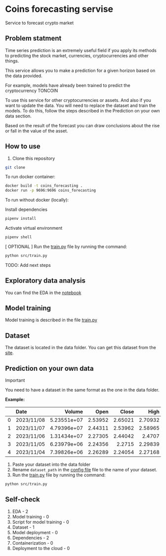 # Coins forecasting servise

Service to forecast crypto market

## Problem statment

Time series prediction is an extremely useful field if you apply its methods to predicting the stock market, currencies, cryptocurrencies and other things.

This service allows you to make a prediction for a given horizon based on the data provided.

For example, models have already been trained to predict the cryptocurrency TONCOIN

To use this service for other cryptocurrencies or assets. And also if you want to update the data. You will need to replace the dataset and train the models. To do this, follow the steps described in the Prediction on your own data section.

Based on the result of the forecast you can draw conclusions about the rise or fall in the value of the asset.

## How to use

1. Clone this repository

```bash
git clone 
```

To run docker container:

```bash
docker build -t coins_forecasting .
docker run -p 9696:9696 coins_forecasting
```

To run without docker (locally):

Install dependencies

```bash
pipenv install
```

Activate virtual environment

```bash
pipenv shell
```

[ OPTIONAL ] Run the [train.py](src/train.py) file by running the command:

```bash
python src/train.py
```

TODO: Add next steps


## Exploratory data analysis

You can find the EDA in the [notebook](src/eda.ipynb)

## Model training

Model training is described in the file [train.py](src/train.py)

## Dataset

The dataset is located in the data folder.
You can get this dataset from the [site](https://bitscreener.com/coins/toncoin/price-history).

## Prediction on your own data

> [!IMPORTANT]
> You need to have a dataset in the same
> format as the one in the data folder.

**Example:**

|    | Date       |      Volume |    Open |   Close |    High |     Low |
|---:|:-----------|------------:|--------:|--------:|--------:|--------:|
|  0 | 2023/11/08 | 5.23551e+07 | 2.53952 | 2.65021 | 2.70932 | 2.53312 |
|  1 | 2023/11/07 | 4.79396e+07 | 2.44311 | 2.53962 | 2.58965 | 2.37122 |
|  2 | 2023/11/06 | 1.31434e+07 | 2.27305 | 2.44042 | 2.4707  | 2.27305 |
|  3 | 2023/11/05 | 6.23979e+06 | 2.24356 | 2.2715  | 2.29839 | 2.23797 |
|  4 | 2023/11/04 | 7.39826e+06 | 2.26289 | 2.24054 | 2.27168 | 2.21834 |


1. Paste your dataset into the data folder
2. Rename `dataset_path` in the [config file](conf/conf.yaml) file to the name of your dataset.
3. Run the [train.py](src/train.py) file by running the command:

```bash
python src/train.py
```

## Self-check

1. EDA - 2
2. Model training - 0
3. Script for model training - 0
4. Dataset - 1
5. Model deployment - 0
6. Dependencies - 2
7. Containerization - 0
8. Deployment to the cloud - 0